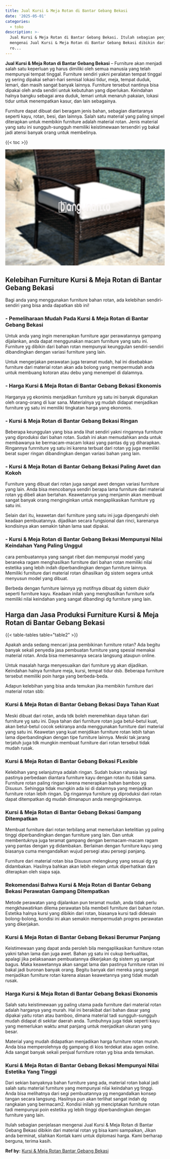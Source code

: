 ```yaml
---
title: Jual Kursi & Meja Rotan di Bantar Gebang Bekasi
date: '2025-05-01'
categories:
  - toko
description: >-
  Jual Kursi & Meja Rotan di Bantar Gebang Bekasi. Itulah sebagian penjelasan
  mengenai Jual Kursi & Meja Rotan di Bantar Gebang Bekasi dibikin dari material
  ro...
---
```


**Jual Kursi & Meja Rotan di Bantar Gebang Bekasi** – Furniture akan menjadi salah satu keperluan yg harus dimiliki oleh semua manusia yang telah mempunyai tempat tinggal. Furniture sendiri yakni peralatan tempat tinggal yg sering dipakai sehari-hari semisal lokasi tidur, meja, tempat duduk, lemari, dan masih sangat banyak lainnya. Furniture tersebut nantinya bisa dipakai oleh anda sendiri untuk kebutuhan yang diperlukan. Keindahan halnya bangku sebagai area duduk, lemari untuk menaruh pakaian, lokasi tidur untuk menempatkan kasur, dan lain sebagainya.

Furniture dapat dibuat dari beragam jenis bahan, sebagian diantaranya seperti kayu, rotan, besi, dan lainnya. Salah satu material yang paling simpel diterapkan untuk membikin furniture adalah material rotan. Jenis material yang satu ini sungguh-sungguh memiliki keistimewaan tersendiri yg bakal jadi atensi banyak orang untuk membelinya.

{{< toc >}}

![Jual Kursi & Meja Rotan di Bantar Gebang Bekasi](/images/kursi-meja-rotan-murah03.png)

## Kelebihan Furniture Kursi & Meja Rotan di Bantar Gebang Bekasi

Bagi anda yang menggunakan furniture bahan rotan, ada kelebihan sendiri-sendiri yang bisa anda dapatkan sbb ini!

### \- Pemeliharaan Mudah Pada Kursi & Meja Rotan di Bantar Gebang Bekasi

Untuk anda yang ingin menerapkan furniture agar perawatannya gampang dijalankan, anda dapat menggunakan macam furniture yang satu ini. Furniture yg dibikin dari bahan rotan mempunyai keunggulan sendiri-sendiri dibandingkan dengan variasi furniture yang lain.

Untuk mengerjakan perawatan juga teramat mudah, hal ini disebabkan furniture dari material rotan akan ada bolong yang mempermudah anda untuk membuang kotoran atau debu yang menempel di dalamnya.

### \- Harga Kursi & Meja Rotan di Bantar Gebang Bekasi Ekonomis

Harganya yg ekonimis menjadikan furniture yg satu ini banyak digunakan oleh orang-orang di luar sana. Materialnya yg mudah didapat menjadikan furniture yg satu ini memiliki tingkatan harga yang ekonomis.

### \- Kursi & Meja Rotan di Bantar Gebang Bekasi Ringan

Beberapa keunggulan yang bisa anda lihat sendiri yakni ringannya furniture yang diproduksi dari bahan rotan. Sudah ini akan memudahkan anda untuk membawanya ke bermacam-macam lokasi yang pantas dg yg diharapkan. Ringannya funrniture yg satu ini karena terbuat dari rotan yg juga memiliki berat super ringan dibandingkan dengan variasi bahan yang lain.

### \- Kursi & Meja Rotan di Bantar Gebang Bekasi Paling Awet dan Kokoh

Furniture yang dibuat dari rotan juga sangat awet dengan variasi furniture yang lain. Anda bisa mencobanya sendiri berapa lama furniture dari material rotan yg dibeli akan bertahan. Keawetannya yang menjamin akan membuat sangat banyak orang menginginkan untuk mengaplikasikan furniture yg satu ini.

Selain dari itu, keawetan dari furniture yang satu ini juga dipengaruhi oleh keadaan pembuatannya. dijadikan secara fungsional dan rinci, karenanya kondisinya akan semakin tahan lama saat dipakai.

### \- Kursi & Meja Rotan di Bantar Gebang Bekasi Mempunyai Nilai Keindahan Yang Paling Unggul

cara pembuatannya yang sangat ribet dan mempunyai model yang beraneka ragam menghasilkan furniture dari bahan rotan memiliki nilai estetika yang lebih indah diperbandingkan dengan furniture lainnya. Memiliki furniture dari material rotan dihasilkan dg sistem segera untuk menyusun model yang dibuat.

Berbeda dengan furniture lainnya yg motifnya dibuat dg sistem diukir seperti furniture kayu. Keadaan inilah yang menghasilkan furniture sofa memiliki nilai keindahan yang sangat dibandingi dg furniture yang lain.

## Harga dan Jasa Produksi Furniture Kursi & Meja Rotan di Bantar Gebang Bekasi

{{< table-tables table="table2" >}}

Apakah anda sedang mencari jasa pembikinan furniture rotan? Ada begitu banyak sekali penyedia jasa pembuatan furniture yang spesial memakai material rotan. Anda bisa memesannya secara langsung ataupun online.

Untuk masalah harga menyesuaikan dari furniture yg akan dijadikan. Keindahan halnya furniture meja, kursi, tempat tidur dsb. Beberapa furniture tersebut memiliki poin harga yang berbeda-beda.

Adapun kelebihan yang bisa anda temukan jika membikin furniture dari material rotan sbb:

### Kursi & Meja Rotan di Bantar Gebang Bekasi Daya Tahan Kuat

Meski dibuat dari rotan, anda tdk boleh meremehkan daya tahan dari furniture yg satu ini. Daya tahan dari furniture rotan juga betul-betul kuat, akan betul-betul cocok sekiranya anda menggunakan furniture dari material yang satu ini. Keawetan yang kuat menjdikan furniture rotan lebih tahan lama diperbandingkan dengan tipe furniture lainnya. Meski tak jarang terjatuh juga tdk mungkin membuat furniture dari rotan tersebut tidak mudah rusak.

### Kursi & Meja Rotan di Bantar Gebang Bekasi FLexible

Kelebihan yang selanjutnya adalah ringan. Sudah bukan rahasia lagi pastinya perbedaan diantara furniture kayu dengan rotan itu tidak sama. Furniture rotan paling ringan karena menerapkan bahan bamboo yg Disusun. Sehingga tidak mungkin ada isi di dalamnya yang menjadikan furniture rotan lebih ringan. Dg ringannya furniture yg diproduksi dari rotan dapat ditempatkan dg mudah dimanapun anda menginginkannya.

### Kursi & Meja Rotan di Bantar Gebang Bekasi Gampang Ditempatkan

Membuat furniture dari rotan terbilang amat memerlukan ketelitian yg paling tinggi diperbandingkan dengan furniture yang lain. Dan untuk membentuknya juga teramat gampang dengan bermacam-macam ragam yang pantas dengan yg didambakan. Berlainan dengan furniture kayu yang biasanya cuma mengandalkan wujud persegi atau persegi panjang.

Furniture dari material rotan bisa Disusun melengkung yang sesuai dg yg didambakan. Hasilnya bahkan akan lebih elegan untuk diperhatikan dan diterapkan oleh siapa saja.

### Rekomendasi Bahwa Kursi & Meja Rotan di Bantar Gebang Bekasi Perawatan Gampang Ditempatkan

Metode perawatan yang dijalankan pun teramat mudah, anda tidak perlu mengkhawatirkan dilema perawatan bila membeli furniture dari bahan rotan. Estetika halnya kursi yang dibikin dari rotan, biasanya kursi tadi didesain bolong-bolong, kondisi ini akan semakin mempermudah progres perawatan yang dikerjakan.

### Kursi & Meja Rotan di Bantar Gebang Bekasi Berumur Panjang

Keistimewaan yang dapat anda peroleh bila mengaplikasikan furniture rotan yakni tahan lama dan juga awet. Bahan yg satu ini cukup berkualitas, apalagi jika pelaksanaan pembuatannya dikerjakan dg sistem yg sangat bagus. Maka keawetannya akan sangat lama dan pastinya furniture rotan ini bakal jadi buronan banyak orang. Begitu banyak dari mereka yang sangat menjadikan furniture rotan karena alasan keawetannya yang tidak mudah rusak.

### Harga Kursi & Meja Rotan di Bantar Gebang Bekasi Ekonomis

Salah satu keistimewaan yg paling utama pada furniture dari material rotan adalah harganya yang murah. Hal ini berakibat dari bahan dasar yang dipakai yaitu rotan atau bamboo, dimana material tadi sungguh-sungguh mudah didapat di sekitar daerah anda. Tumbuhnya juga tidak seperti kayu yang memerlukan waktu amat panjang untuk menjadikan ukuran yang besar.

Material yang mudah didapatkan menjadikan harga furniture rotan murah. Anda bisa memperolehnya dg gampang di kios terdekat atau agen online. Ada sangat banyak sekali penjual furniture rotan yg bisa anda temukan.

### Kursi & Meja Rotan di Bantar Gebang Bekasi Mempunyai Nilai Estetika Yang Tinggi

Dari sekian banyaknya bahan furniture yang ada, material rotan bakal jadi salah satu material furniture yang mempunyai nilai keindahan yg tinggi. Anda bisa melihatnya dari segi pembuatannya yg mengandalkan konsep tangan secara langsung. Hasilnya pun akan terlihat sangat indah dg rangkaian yang bermacam2. Kondisi inilah yg menciptakan furniture rotan tadi mempunyai poin estetika yg lebih tinggi diperbandingkan dengan furniture yang lain.

Itulah sebagian penjelasan mengenai Jual Kursi & Meja Rotan di Bantar Gebang Bekasi dibikin dari material rotan yg bisa kami sampaikan, Jikan anda berminat, silahkan Kontak kami untuk diplomasi harga. Kami berharap berguna, terima kasih.

**Ref by:** [Kursi & Meja Rotan Bantar Gebang Bekasi](https://id.wikipedia.org/wiki/Kursi)
